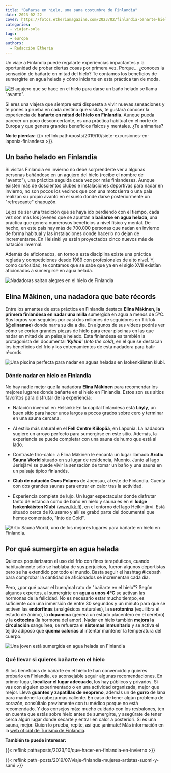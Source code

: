 ```yaml
---
title: "Bañarse en hielo, una sana costumbre de Finlandia"
date: 2023-02-22
cover: https://fotos.etheriamagazine.com/2023/02/finlandia-banarte-hielo-Karelia.jpg
categories: 
  - viajar-sola
tags: 
  - europa
authors: 
  - Redacción Etheria
---
```


Un viaje a Finlandia puede regalarte experiencias impactantes y la oportunidad de probar 
ciertas cosas por primera vez. Porque… ¿conoces la sensación de bañarte en mitad del 
hielo? Te contamos los beneficios de sumergirte en agua helada y cómo iniciarte en esta 
práctica tan de moda. 

![El agujero que se hace en el hielo para darse un baño helado se llama "avanto".](https://fotos.etheriamagazine.com/2023/02/finlandia-agujero-hielo.jpg "Elina Mäkinen a punto de darse un baño en agua helada. © Taneli Kantanen")

Si eres una viajera que siempre está dispuesta a vivir nuevas sensaciones y te pones a 
prueba en cada destino que visitas, te gustará conocer la experiencia de **bañarte en 
mitad del hielo en Finlandia**. Aunque pueda parecer un poco desconcertante, es una 
práctica habitual en el norte de Europa y que genera grandes beneficios físicos y 
mentales. ¿Te animarías? 

**No te pierdas:** {{< reflink 
path=posts/2019/10/siete-excursiones-en-laponia-finlandesa >}}. 

## Un baño helado en Finlandia

Si visitas Finlandia en invierno no debe sorprenderte ver a algunas personas bañándose 
en un agujero del hielo (recibe el nombre de "avanto"), una práctica seguida cada vez 
por más finlandeses. Aunque existen más de doscientos clubes e instalaciones deportivas 
para nadar en invierno, no son pocos los vecinos que con una motosierra o una pala 
realizan su propio avanto en el suelo donde darse posteriormente un "refrescante" 
chapuzón. 

Lejos de ser una tradición que se haya ido perdiendo con el tiempo, cada vez son más los 
jóvenes que se apuntan a **bañarse en agua helada**, una práctica que genera numerosos 
beneficios a nivel físico y mental. De hecho, en este país hay más de 700.000 personas 
que nadan en invierno de forma habitual y las instalaciones donde hacerlo no dejan de 
incrementarse. En Helsinki ya están proyectados cinco nuevos más de natación invernal. 

Además de aficionados, en torno a esta disciplina existe una práctica reglada y 
competiciones desde 1989 con profesionales de alto nivel. Y, como curiosidad, te 
contamos que se sabe que ya en el siglo XVII existían aficionados a sumergirse en agua 
helada. 

![Nadadoras saltan alegres en el hielo de Finlandia](https://fotos.etheriamagazine.com/2023/02/finlandia-nadar-hielo.jpg "Más de 700.000 personas nadan durante el invierno en Finlandia.")

## Elina Mäkinen, una nadadora que bate récords

Entre los amantes de esta práctica en Finlandia destaca **Elina Mäkinen, la primera 
finlandesa en nadar una milla** sumergida en agua a menos de 5ºC. Sus logros son 
seguidos por casi dos millones de seguidores en TikTok (**@elinamae**) donde narra su 
día a día. En algunos de sus vídeos podrás ver cómo se cortan grandes piezas de hielo 
para crear piscinas en las que nadar en mitad de un paisaje helado. Esta finlandesa es 
también la protagonista del documental ‘**_Kylmä_**’ (_Into the cold_), en el que se 
destacan los beneficios del frío y los entrenamientos de esta nadadora para batir 
récords. 

![Una piscina perfecta para nadar en aguas heladas en Isokenkäisten klubi.](https://fotos.etheriamagazine.com/2023/02/piscina-hielo-finlandia.jpg "Una piscina perfecta para nadar en aguas heladas en Isokenkäisten Klubi. © IKK")

### Dónde nadar en hielo en Finlandia

No hay nadie mejor que la nadadora **Elina Mäkinen** para recomendar los mejores lugares 
donde bañarte en el hielo en Finlandia. Estos son sus sitios favoritos para disfrutar de 
la experiencia: 

- Natación invernal en Helsinki: En la capital finlandesa está **Löyly**, un buen sitio 
para hacer unos largos a pocos grados sobre cero y terminar en una sauna cercana. 

- Al estilo más natural en el **Fell Centre Kiilopää**, en Laponia. La nadadora sugiere 
un arroyo perfecto para sumergirse en este sitio. Además, la experiencia se puede 
completar con una sauna de humo que está al lado. 

- Contraste frío-calor: a Elina Mäkinen le encanta un lugar llamado **Arctic Sauna 
World** situado en su lugar de residencia, Muonio. Junto al lago Jerisjärvi se puede 
vivir la sensación de tomar un baño y una sauna en un paisaje típico finlandés. 

- **Club de natación Osos Polares** de Joensuu, al este de Finlandia. Cuenta con dos 
grandes saunas para entrar en calor tras la actividad. 

- Experiencia completa de lujo. Un lugar espectacular donde disfrutar tanto de estancia 
como de baño en hielo y sauna es en el **lodge Isokenkäisten Klubi** (www.ikk.fi), en el 
entorno del lago Heikinjärvi. Está situado cerca de Kuusamo y allí se grabó parte del 
documental que hemos comentado, "Into de Cold". 

![Artic Sauna World, uno de los mejores lugares para bañarte en hielo en Finlandia.](https://fotos.etheriamagazine.com/2023/02/finlandia-Arctic-sauna-world.jpg "Artic Sauna World, uno de los mejores lugares para bañarte en hielo en Finlandia.")

## Por qué sumergirte en agua helada

Quienes popularizaron el uso del frío con fines terapéuticos, cuando habitualmente sólo 
se hablaba de sus perjuicios, fueron algunos deportistas pero se ha extendido por todo 
el mundo. Basta seguir el hashtag #icebath para comprobar la cantidad de aficionados se 
incrementan cada día. 

Pero, ¿por qué pasar el buen/mal rato de "bañarte en el hielo"? Según algunos expertos, 
al sumergirte en **agua a unos 4ºC** se activan las hormonas de la felicidad. No es 
necesario estar mucho tiempo, es suficiente con una inmersión de entre 30 segundos y un 
minuto para que se activen las **endorfinas** (analgésicos naturales), la **serotonina** 
(equilibra el estado de ánimo), la **dopamina** (genera un estado placentero en el 
cerebro) y la **oxitocina** (la hormona del amor). Nadar en hielo también **mejora la 
circulación** sanguínea, se refuerza el **sistemas inmunitario** y se activa el tejido 
adiposo que **quema calorías** al intentar mantener la temperatura del cuerpo. 

![Una joven está sumergida en agua helada en Finlandia](https://fotos.etheriamagazine.com/2023/02/finlandia-banarte-hielo-Karelia.jpg "Un baño en hielo reporta grandes beneficios al organismo. © Visit Karelia")

### Qué llevar si quieres bañarte en el hielo

Si los beneficios de bañarte en el hielo te han convencido y quieres probarlo en 
Finlandia, es aconsejable seguir algunas recomendaciones. En primer lugar, **localizar 
el lugar adecuado**, los hay públicos y privados. Si vas con alguien experimentado o en 
una actividad organizada, mejor que mejor. Lleva **guantes y zapatillas de neopreno**, 
además un de **gorro** de lana para mantener la cabeza más caliente. En caso de tener 
algún problema de corazón, consúltalo previamente con tu médico porque no está 
recomendado. Y dos consejos más: mucho cuidado con los resbalones, ten en cuenta que 
estás sobre hielo antes de sumergirte, y asegúrate de tener cerca algún lugar donde 
secarte y entrar en calor a posteriori. Si es una sauna, mejor. Quien lo prueba, repite, 
así que ¡anímate! Más información en la [web oficial de Turismo de 
Finlandia](https://finland.fi/). 

**También te puede interesar:** 

{{< reflink path=posts/2023/10/que-hacer-en-finlandia-en-invierno >}} 

{{< reflink path=posts/2019/07/viaje-finlandia-mujeres-artistas-suomi-y-sami >}}
